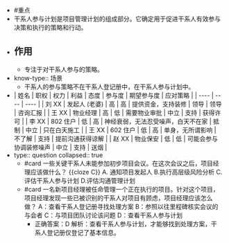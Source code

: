 - #重点
- 干系人参与计划是项目管理计划的组成部分。它确定用于促进干系人有效参与决策和执行的策略和行动。
- ## 作用
	- 专注于对干系人参与的策略。
- know-type:: 场景
	- 干系人的参与策略不在干系人登记册中，在干系人参与计划中。
- | 姓名 | 职权 | 权力 | 利益 | 态度 | 参与度 | 期望参与度 | 应对策略 |
  | ---- | ---- | ---- |
  | 刘 XX | 发起人 (老婆) | 高 | 高 | 提供资金，支持装修 | 领导 | 领导 | 咨询汇报 |
  | 王 XX | 物业经理 | 高 | 低 | 需要物业审批 | 中立 | 支持 | 获得许可 |
  | 李 XX | 802 住户 | 低 | 高 | 神经衰弱，无法忍受噪声，白天不在家 | 抵制 | 中立 | 只在白天施工 |
  | 王 XX | 602 住户 | 低 | 高 | 单身，无所谓影响 | 不了解 | 支持 | 提前沟通获得谅解 |
  | 赵 XX | 物业保安 | 低 | 低 | 可能会参与协调装修噪声 | 中立 | 支持 | 送烟 |
- type:: question
  collapsed:: true
	- #card 一些关键干系人未能参加初步项目会议。在这次会议之后，项目经理应该做什么？ {{cloze C}} 
	  A. 通知项目发起人
	  B.执行高层级风险分析
	  C.评估干系人参与计划
	  D.评估沟通管理计划
	- #card 一名新项目经理被任命管理一个正在执行的项目。针对这个项目，项目经理发现一些已被识别的干系人对项目有顾虑，项目经理应该怎么做？
	  A：查看干系人登记册寻找处理方案
	  B：参照以往里程碑核实会议的与会者
	  C：与项目团队讨论该问题
	  D：查看干系人参与计划
		- 正确答案：D
		  解析：查看干系人参与计划，才能够找到处理方案，干系人登记册仅登记了基本信息。